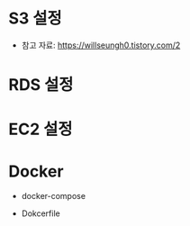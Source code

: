 # S3 설정
- 참고 자료: https://willseungh0.tistory.com/2

# RDS 설정

# EC2 설정


# Docker
- docker-compose

- Dokcerfile



